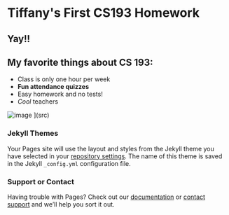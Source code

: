 # Tiffany's First CS193 Homework

## Yay!!

## My favorite things about CS 193:
- Class is only one hour per week
- **Fun attendance quizzes**
- Easy homework and no tests!
- _Cool_ teachers



![image](https://github.com/user-attachments/assets/0e64f4b8-1dac-4981-9ec8-05dd2e3f05d1)
](src)

### Jekyll Themes

Your Pages site will use the layout and styles from the Jekyll theme you have selected in your [repository settings](https://github.com/kalutes/CS193_Fall18_Lab1/settings). The name of this theme is saved in the Jekyll `_config.yml` configuration file.

### Support or Contact

Having trouble with Pages? Check out our [documentation](https://help.github.com/categories/github-pages-basics/) or [contact support](https://github.com/contact) and we’ll help you sort it out.
